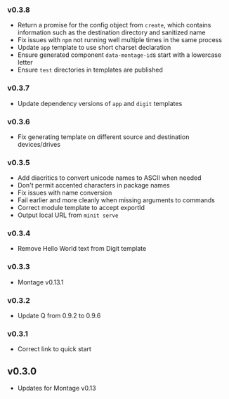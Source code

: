 ### v0.3.8

 - Return a promise for the config object from `create`, which contains
   information such as the destination directory and sanitized name
 - Fix issues with `npm` not running well multiple times in the same process
 - Update `app` template to use short charset declaration
 - Ensure generated component `data-montage-id`s start with a lowercase letter
 - Ensure `test` directories in templates are published

### v0.3.7

 - Update dependency versions of `app` and `digit` templates

### v0.3.6

 - Fix generating template on different source and destination devices/drives

### v0.3.5

 - Add diacritics to convert unicode names to ASCII when needed
 - Don't permit accented characters in package names
 - Fix issues with name conversion
 - Fail earlier and more cleanly when missing arguments to commands
 - Correct module template to accept exportId
 - Output local URL from `minit serve`

### v0.3.4

 - Remove Hello World text from Digit template

### v0.3.3

 - Montage v0.13.1

### v0.3.2

 - Update Q from 0.9.2 to 0.9.6

### v0.3.1

- Correct link to quick start

## v0.3.0

 - Updates for Montage v0.13
